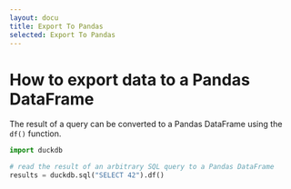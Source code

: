 ```yaml
---
layout: docu
title: Export To Pandas
selected: Export To Pandas
---
```


# How to export data to a Pandas DataFrame

The result of a query can be converted to a Pandas DataFrame using the `df()` function.


```python
import duckdb

# read the result of an arbitrary SQL query to a Pandas DataFrame
results = duckdb.sql("SELECT 42").df()
```
